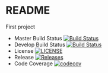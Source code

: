 README
======
First project
- Master Build Status [![Build Status](https://travis-ci.org/VMalych/sem.svg?branch=master)](https://travis-ci.org/VMalych/sem)
- Develop Build Status [![Build Status](https://travis-ci.org/VMalych/sem.svg?branch=develop)](https://travis-ci.org/VMalych/sem)
- License [![LICENSE](https://img.shields.io/github/license/VMalych/sem.svg?style=flat-square)](https://github.com/VMalych/sem/blob/master/LICENSE)
- Release [![Releases](https://img.shields.io/github/release/VMalych/sem/all.svg?style=flat-square)](https://github.com/VMalych/sem/releases)
- Code Coverage [![codecov](https://codecov.io/gh/VMalych/sem/branch/master/graph/badge.svg)](https://codecov.io/gh/VMalych/sem)